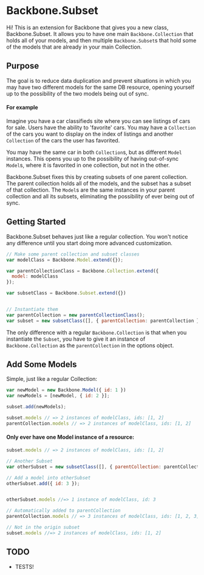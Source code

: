 # Backbone.Subset

Hi! This is an extension for Backbone that gives you a new class, Backbone.Subset. It allows you to have one main `Backbone.Collection` that holds all of your models, and then multiple `Backbone.Subset`s that hold some of the models that are already in your main Collection.

## Purpose

The goal is to reduce data duplication and prevent situations in which you may have two different models for the same DB resource, opening yourself up to the possibility of the two models being out of sync.

#### For example

Imagine you have a car classifieds site where you can see listings of cars for sale. Users have the ability to 'favorite' cars. You may have a `Collection` of the cars you want to display on the index of listings and another `Collection` of the cars the user has favorited.

You may have the same car in both `Collection`s, but as different `Model` instances. This opens you up to the possibility of having out-of-sync `Model`s, where it is favorited in one collection, but not in the other.

Backbone.Subset fixes this by creating subsets of one parent collection. The parent collection holds all of the models, and the subset has a subset of that collection. The `Model`s are the same instances in your parent collection and all its subsets, eliminating the possibility of ever being out of sync.

## Getting Started

Backbone.Subset behaves just like a regular collection. You won't notice any difference until you start doing more advanced customization.

```javascript
// Make some parent collection and subset classes
var modelClass = Backbone.Model.extend({});

var parentCollectionClass = Backbone.Collection.extend({
  model: modelClass
});

var subsetClass = Backbone.Subset.extend({})


// Instantiate them
var parentCollection = new parentCollectionClass();
var subset = new subsetClass([], { parentCollection: parentCollection });
```

The only difference with a regular `Backbone.Collection` is that when you
instantiate the `Subset`, you have to give it an instance of
`Backbone.Collection` as the `parentCollection` in the options object.


## Add Some Models

Simple, just like a regular Collection:

```javascript
var newModel = new Backbone.Model({ id: 1 })
var newModels = [newModel, { id: 2 }];

subset.add(newModels);

subset.models // => 2 instances of modelClass, ids: [1, 2]
parentCollection.models // => 2 instances of modelClass, ids: [1, 2]
```

#### Only ever have one Model instance of a resource:

```javascript
subset.models // => 2 instances of modelClass, ids: [1, 2]

// Another Subset
var otherSubset = new subsetClass([], { parentCollection: parentCollection });

// Add a model into otherSubset
otherSubset.add({ id: 3 });


otherSubset.models //=> 1 instance of modelClass, id: 3

// Automatically added to parentCollection
parentCollection.models // => 3 instances of modelClass, ids: [1, 2, 3]

// Not in the origin subset
subset.models //=> 2 instances of modelClass, ids: [1, 2]
```

## TODO

- TESTS!





